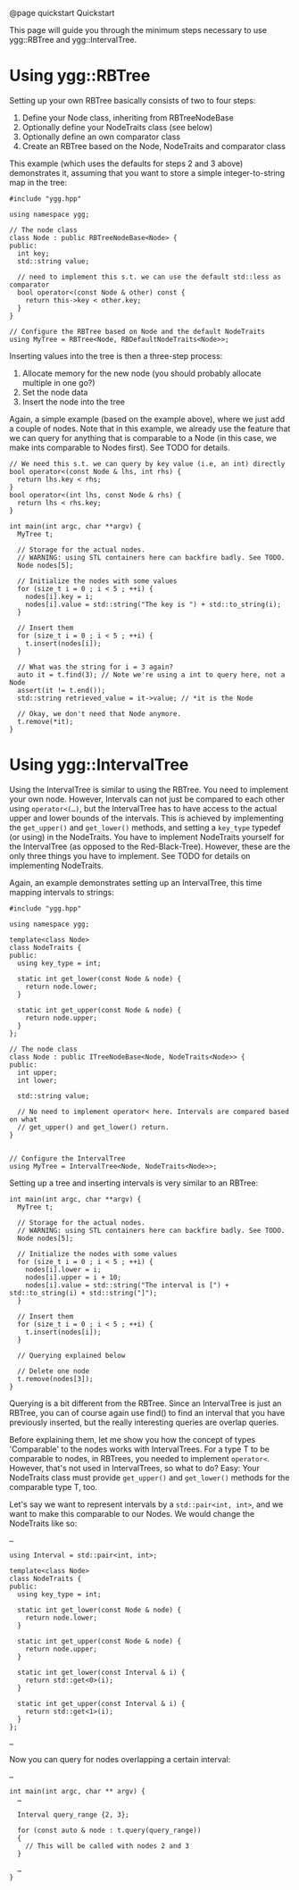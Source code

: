 @page quickstart Quickstart

This page will guide you through the minimum steps necessary to use ygg::RBTree and ygg::IntervalTree.

Using ygg::RBTree
=================

Setting up your own RBTree basically consists of two to four steps:

1. Define your Node class, inheriting from RBTreeNodeBase
2. Optionally define your NodeTraits class (see below)
3. Optionally define an own comparator class
4. Create an RBTree based on the Node, NodeTraits and comparator class

This example (which uses the defaults for steps 2 and 3 above) demonstrates it, assuming that you want to store a simple integer-to-string map in the tree:

~~~~~~~~~~~~~{.cpp}
#include "ygg.hpp"

using namespace ygg;

// The node class
class Node : public RBTreeNodeBase<Node> {
public:
  int key;
  std::string value;

  // need to implement this s.t. we can use the default std::less as comparator
  bool operator<(const Node & other) const {
    return this->key < other.key;
  }
}

// Configure the RBTree based on Node and the default NodeTraits
using MyTree = RBTree<Node, RBDefaultNodeTraits<Node>>;
~~~~~~~~~~~~~


Inserting values into the tree is then a three-step process:

1. Allocate memory for the new node (you should probably allocate multiple in one go?)
2. Set the node data
3. Insert the node into the tree

Again, a simple example (based on the example above), where we just add a couple of nodes. Note that in this example, we already use the feature that we can query for anything that is comparable to a Node (in this case, we make ints comparable to Nodes first). See TODO for details.

~~~~~~~~~~~~~{.cpp}
// We need this s.t. we can query by key value (i.e, an int) directly
bool operator<(const Node & lhs, int rhs) {
  return lhs.key < rhs;
}
bool operator<(int lhs, const Node & rhs) {
  return lhs < rhs.key;
}

int main(int argc, char **argv) {
  MyTree t;

  // Storage for the actual nodes.
  // WARNING: using STL containers here can backfire badly. See TODO.
  Node nodes[5];

  // Initialize the nodes with some values
  for (size_t i = 0 ; i < 5 ; ++i) {
    nodes[i].key = i;
    nodes[i].value = std::string("The key is ") + std::to_string(i);
  }

  // Insert them
  for (size_t i = 0 ; i < 5 ; ++i) {
    t.insert(nodes[i]);
  }

  // What was the string for i = 3 again?
  auto it = t.find(3); // Note we're using a int to query here, not a Node
  assert(it != t.end());
  std::string retrieved_value = it->value; // *it is the Node

  // Okay, we don't need that Node anymore.
  t.remove(*it);
}
~~~~~~~~~~~~~

Using ygg::IntervalTree
=================

Using the IntervalTree is similar to using the RBTree. You need to implement your own node. However, Intervals can not just be compared to each other using `operator<(…)`, but the IntervalTree has to have access to the actual upper and lower bounds of the intervals. This is achieved by implementing the `get_upper()` and `get_lower()` methods, and setting a `key_type` typedef (or using) in the NodeTraits. You have to implement NodeTraits yourself for the IntervalTree (as opposed to the Red-Black-Tree). However, these are the only three things you have to implement. See TODO for details on implementing NodeTraits.

Again, an example demonstrates setting up an IntervalTree, this time mapping intervals to strings:

~~~~~~~~~~~~~{.cpp}
#include "ygg.hpp"

using namespace ygg;

template<class Node>
class NodeTraits {
public:
  using key_type = int;

  static int get_lower(const Node & node) {
    return node.lower;
  }

  static int get_upper(const Node & node) {
    return node.upper;
  }
};

// The node class
class Node : public ITreeNodeBase<Node, NodeTraits<Node>> {
public:
  int upper;
  int lower;

  std::string value;

  // No need to implement operator< here. Intervals are compared based on what
  // get_upper() and get_lower() return.
}


// Configure the IntervalTree
using MyTree = IntervalTree<Node, NodeTraits<Node>>;
~~~~~~~~~~~~~

Setting up a tree and inserting intervals is very similar to an RBTree:

~~~~~~~~~~~~~{.cpp}
int main(int argc, char **argv) {
  MyTree t;

  // Storage for the actual nodes.
  // WARNING: using STL containers here can backfire badly. See TODO.
  Node nodes[5];

  // Initialize the nodes with some values
  for (size_t i = 0 ; i < 5 ; ++i) {
    nodes[i].lower = i;
    nodes[i].upper = i + 10;
    nodes[i].value = std::string("The interval is [") + std::to_string(i) + std::string("]");
  }

  // Insert them
  for (size_t i = 0 ; i < 5 ; ++i) {
    t.insert(nodes[i]);
  }

  // Querying explained below

  // Delete one node
  t.remove(nodes[3]);
}
~~~~~~~~~~~~~

Querying is a bit different from the RBTree. Since an IntervalTree is just an RBTree, you can of course again use find() to find an interval that you have previously inserted, but the really interesting queries are overlap queries.

Before explaining them, let me show you how the concept of types 'Comparable' to the nodes works with IntervalTrees. For a type T to be comparable to nodes,  in RBTrees, you needed to implement `operator<`. However, that's not used in IntervalTrees, so what to do? Easy: Your NodeTraits class must provide `get_upper()` and `get_lower()` methods for the comparable type T, too.

Let's say we want to represent intervals by a `std::pair<int, int>`, and we want to make this comparable to our Nodes. We would change the NodeTraits like so:


~~~~~~~~~~~~~{.cpp}
…

using Interval = std::pair<int, int>;

template<class Node>
class NodeTraits {
public:
  using key_type = int;

  static int get_lower(const Node & node) {
    return node.lower;
  }

  static int get_upper(const Node & node) {
    return node.upper;
  }

  static int get_lower(const Interval & i) {
    return std::get<0>(i);
  }

  static int get_upper(const Interval & i) {
    return std::get<1>(i);
  }
};

…
~~~~~~~~~~~~~

Now you can query for nodes overlapping a certain interval:

~~~~~~~~~~~~~{.cpp}
…

int main(int argc, char ** argv) {
  …

  Interval query_range {2, 3};

  for (const auto & node : t.query(query_range))
  {
    // This will be called with nodes 2 and 3
  }

  …
}
~~~~~~~~~~~~~
